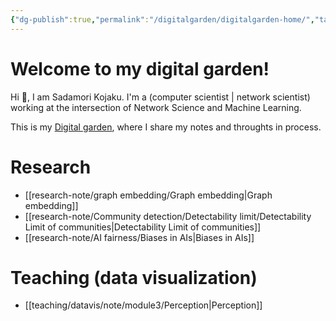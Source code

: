 ```yaml
---
{"dg-publish":true,"permalink":"/digitalgarden/digitalgarden-home/","tags":"gardenEntry","dgHomeLink":true,"dgPassFrontmatter":false}
---
```



# Welcome to my digital garden!

 Hi 👋, I am Sadamori Kojaku. I'm a (computer scientist | network scientist) working at the intersection of Network Science and Machine Learning. 

This is my [Digital garden](https://maggieappleton.com/garden-history), where I share my notes and throughts in process. 

# Research 
- [[research-note/graph embedding/Graph embedding|Graph embedding]]
- [[research-note/Community detection/Detectability limit/Detectability Limit of communities|Detectability Limit of communities]]
- [[research-note/AI fairness/Biases in AIs|Biases in AIs]]


# Teaching (data visualization)
- [[teaching/datavis/note/module3/Perception|Perception]]

